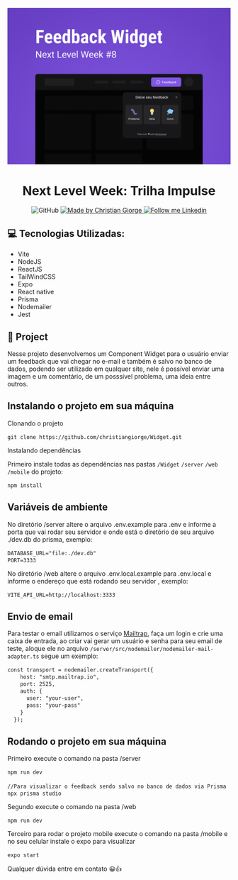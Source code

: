 ![README](/README/feedback-widget.png)

<h1 align="center">
 Next Level Week: Trilha Impulse
</h1>

<p align="center">
 <img alt="GitHub" src="https://img.shields.io/github/license/christiangiorge/nlw-return?color=0d7ebe"/>

 <a href="https://github.com/christiangiorge">
    <img alt="Made by Christian Giorge" src="https://img.shields.io/badge/Made%20by-Christian%20Giorge-0d7ebe">
 </a>

 <a href="https://www.linkedin.com/in/christian-giorge-20648714a" target="_blank">
    <img alt="Follow me Linkedin" src="https://img.shields.io/badge/Follow%20up-christiangiorge-0d7ebe?style=social&logo=linkedin">
 </a>
</p>

## 💻 Tecnologias Utilizadas:

- Vite
- NodeJS
- ReactJS
- TailWindCSS
- Expo
- React native
- Prisma
- Nodemailer
- Jest


## 🚀 Project

Nesse projeto desenvolvemos um Component Widget para o usuário enviar um feedback que vai chegar no e-mail e também é salvo no banco de dados, podendo ser utilizado em qualquer site, nele é possível enviar uma imagem e um comentário, de um posssível problema, uma ideia entre outros.

## Instalando o projeto em sua máquina

Clonando o projeto

~~~
git clone https://github.com/christiangiorge/Widget.git
~~~

Instalando dependências

Primeiro instale todas as dependências nas pastas `/Widget` `/server` `/web` `/mobile` do projeto:

~~~
npm install
~~~

## Variáveis de ambiente

No diretório /server altere o arquivo .env.example para .env e informe a porta que vai rodar seu servidor e onde está o diretório de seu arquivo ./dev.db do prisma, exemplo:

~~~
DATABASE_URL="file:./dev.db"
PORT=3333
~~~

No diretório /web altere o arquivo .env.local.example para .env.local e informe o endereço que está rodando seu servidor , exemplo:

~~~
VITE_API_URL=http://localhost:3333
~~~

## Envio de email

Para testar o email utilizamos o serviço <a href="https://mailtrap.io/">Mailtrap</a>, faça um login e crie uma caixa de entrada, ao criar vai gerar um usuário e senha para seu email de teste, aloque ele no arquivo `/server/src/nodemailer/nodemailer-mail-adapter.ts` segue um exemplo:

~~~
const transport = nodemailer.createTransport({
    host: "smtp.mailtrap.io",
    port: 2525,
    auth: {
      user: "your-user",
      pass: "your-pass"
    }
  });
~~~

## Rodando o projeto em sua máquina

Primeiro execute o comando na pasta /server

~~~
npm run dev

//Para visualizar o feedback sendo salvo no banco de dados via Prisma
npx prisma studio
~~~

Segundo execute o comando na pasta /web

~~~
npm run dev
~~~

Terceiro para rodar o projeto mobile execute o comando na pasta /mobile e no seu celular instale o expo para visualizar

~~~
expo start
~~~

Qualquer dúvida entre em contato 😀👍
